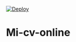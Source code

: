[![Deploy](hhtps://www.herokucdn.com/deploy/button.svg)](https://heroku.com/deploy?template=https://github.com/Mateeeee841/mqse)

# Mi-cv-online